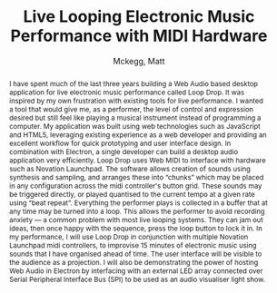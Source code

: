 --- 
title: "Live Looping Electronic Music Performance with MIDI Hardware" 
abstract: "I have spent much of the last three years building a Web Audio based desktop application for live electronic music performance called Loop Drop. It was inspired by my own frustration with existing tools for live performance. I wanted a tool that would give me, as a performer, the level of control and expression desired but still feel like playing a musical instrument instead of programming a computer. My application was built using web technologies such as JavaScript and HTML5, leveraging existing experience as a web developer and providing an excellent workflow for quick prototyping and user interface design. In combination with Electron, a single developer can build a desktop audio application very efficiently. Loop Drop uses Web MIDI to interface with hardware such as Novation Launchpad. The software allows creation of sounds using synthesis and sampling, and arranges these into “chunks” which may be placed in any configuration across the midi controller's button grid. These sounds may be triggered directly, or played quantised to the current tempo at a given rate using “beat repeat”. Everything the performer plays is collected in a buffer that at any time may be turned into a loop. This allows the performer to avoid recording anxiety — a common problem with most live looping systems. They can jam out ideas, then once happy with the sequence, press the loop button to lock it in. In my performance, I will use Loop Drop in conjunction with multiple Novation Launchpad midi controllers, to improvise 15 minutes of electronic music using sounds that I have organised ahead of time. The user interface will be visible to the audience as a projection. I will also be demonstrating the power of hosting Web Audio in Electron by interfacing with an external LED array connected over Serial Peripheral Interface Bus (SPI) to be used as an audio visualiser light show." 
address: "Atlanta, Georgia" 
author: "Mckegg, Matt"
webAuthor: "Matt Mckegg" 
booktitle: "Proceedings of the International Web Audio Conference" 
editor: "Freeman, Jason and Lerch, Alexander and Paradis, Matthew" 
month: "Proceedings of the International Web Audio Conference"
pages: "" 
publisher: "Georgia Tech" 
series: "WAC '16"
track: "Performance"  
year: "2016" 
id: "2016_EA_7" 
tags: year2016
media: https://smartech.gatech.edu/bitstream/handle/1853/54638/livelooping_videostream.html?sequence=8&isAllowed=y 
pdflink: /_data/papers/pdf/2016/2016_7.pdf
ISSN: 2663-5844
---